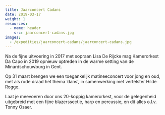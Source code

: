 ```yaml
---
title: Jaarconcert Cadans
date: 2019-03-17
weight: 1
resources:
  - name: header
    src: jaarconcert-cadans.jpg
images:
  - /expedities/jaarconcert-cadans/jaarconcert-cadans.jpg
---
```


Na de fijne uitvoering in 2017 met sopraan Lisa De Rijcke mag Kamerorkest Da Capo in 2019 opnieuw optreden in de warme setting van de Minardschouwburg in Gent.

Op 31 maart brengen we een toegankelijk matineeconcert voor jong en oud, met als rode draad het thema ‘dans’, in samenwerking met vertelster Hilde Rogge.

Laat je meevoeren door ons 20-koppig kamerorkest, voor de gelegenheid uitgebreid met een fijne blazerssectie, harp en percussie, en dit alles o.l.v. Tonny Osaer.
